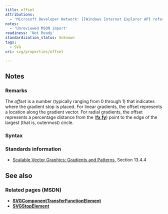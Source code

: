 ```yaml
---
title: offset
attributions:
  - 'Microsoft Developer Network: [[Windows Internet Explorer API reference](http://msdn.microsoft.com/en-us/library/ie/hh828809%28v=vs.85%29.aspx) Article]'
notes:
  - 'Unreviewed MSDN import'
readiness: 'Not Ready'
standardization_status: Unknown
tags:
  - SVG
uri: svg/properties/offset

---
```

## <span>Notes</span>

### <span>Remarks</span>

The *offset* is a number (typically ranging from 0 through 1) that indicates where the gradient stop is placed. For linear gradients, the offset represents a location along the gradient vector. For radial gradients, the offset represents a percentage distance from the ([**fx**](/svg/properties/fx),[**fy**](/svg/properties/fy)) point to the edge of the largest (that is, outermost) circle.

### <span>Syntax</span>

### <span>Standards information</span>

-   [Scalable Vector Graphics: Gradients and Patterns](http://go.microsoft.com/fwlink/p/?linkid=199811), Section 13.4.4

## <span>See also</span>

### <span>Related pages (MSDN)</span>

-   [**SVGComponentTransferFunctionElement**](/svg/objects/SVGComponentTransferFunctionElement)
-   [**SVGStopElement**](/svg/elements/stop)
